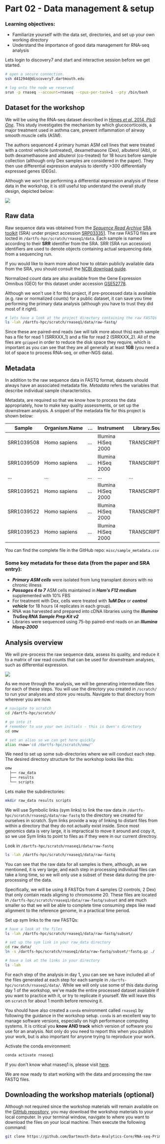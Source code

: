 # Part 02 - Data management & setup

### Learning objectives:
- Familiarize yourself with the data set, directories, and set up your own working directory
- Understand the importance of good data management for RNA-seq analysis

Lets login to discovery7 and start and interactive session before we get started.  
```bash
# open a secure connection.
ssh d41294d@discovery7.dartmouth.edu

# log onto the node we reserved
srun -p rnaseq --account=rnaseq --cpus-per-task=1 --pty /bin/bash
```

## Dataset for the workshop

We will be using the RNA-seq dataset described in [Himes *et al*, 2014, *PloS One*](https://journals.plos.org/plosone/article?id=10.1371/journal.pone.0099625). This study investigates the mechanism by which glucocorticoids, a major treatment used in asthma care, prevent inflammation of airway smooth muscle cells (ASM).

The authors sequenced 4 primary human ASM cell lines that were treated with a control vehicle (untreated), dexamethasone (Dex), albuterol (Alb), or both dexamethasone and albuterol (co-treated) for 18 hours before sample collection (although only Dex samples are considered in the paper). They then use differential expression analysis to identify >300 differentially expressed genes (DEGs).

Although we won't be performing a differential expression analysis of these data in the workshop, it is still useful top understand the overall study design, depicted below:

![](../figures/experiment.png)

## Raw data

Raw sequence data was obtained from the [*Sequence Read Archive*](https://www.ncbi.nlm.nih.gov/sra)
[SRA toolkit](https://github.com/ncbi/sra-tools) (SRA) under project accession [SRP033351](https://www.ncbi.nlm.nih.gov/sra?term=SRP033351). The raw FASTQ files are locted in `/dartfs-hpc/scratch/rnaseq1/data`. Each sample is named according to their **SRR** identifier from the SRA. SRR (SRA run accession) identifiers are used to denote objects containing actual sequencing data from a sequencing run.

If you would like to learn more about how to obtain publicly available data from the SRA, you should consult the [NCBI download guide](https://www.ncbi.nlm.nih.gov/books/NBK242621/).

Normalized count data are also available from the Gene Expression Omnibus (GEO) for this dataset under accession [GSE52778](https://www.ncbi.nlm.nih.gov/geo/query/acc.cgi?acc=GSE52778).

Although we won't use it for this project, if pre-processed data is available (e.g. raw or normalized counts) for a public dataset, it can save you time performing the primary data analysis (although you have to trust they did most of it right).

```bash
# lets have a look at the project directory containing the raw FASTQs
ls -lah /dartfs-hpc/scratch/rnaseq1/data/raw-fastq/
```

Since these are paired-end reads (we will talk more about this) each sample has a file for read 1 (SRRXXX_1) and a file for read 2 (SRRXXX_2). All of the files are `gzipped` in order to reduce the disk space they require, which is important as you can see that they are all generally at least **1GB** (you need a lot of space to process RNA-seq, or other-NGS data).

## Metadata

In addition to the raw sequence data in FASTQ format, datasets should always have an associated metadata file. *Metadata* refers the variables that describe individual sample characteristics.

Metadata, are required so that we know how to process the data appropriately, how to make key quality assessments, or set up the downstream analysis. A snippet of the metadata file for this project is shown below:

| Sample     | Organism.Name | … | Instrument          | Library.Source | tx.group  |
|------------|---------------|---|---------------------|----------------|-----------|
| SRR1039508 | Homo sapiens  | … | Illumina HiSeq 2000 | TRANSCRIPTOMIC | untreated |
| SRR1039509 | Homo sapiens  | … | Illumina HiSeq 2000 | TRANSCRIPTOMIC | Dex       |
| …          | …             | … | …                   | …              | …         |
| SRR1039521 | Homo sapiens  | … | Illumina HiSeq 2000 | TRANSCRIPTOMIC | Dex       |
| SRR1039522 | Homo sapiens  | … | Illumina HiSeq 2000 | TRANSCRIPTOMIC | Alb       |
| SRR1039523 | Homo sapiens  | … | Illumina HiSeq 2000 | TRANSCRIPTOMIC | Alb_Dex   |

You can find the complete file in the GitHub repo: `misc/sample_metadata.csv`

### Some key metadata for these data (from the paper and SRA entry):
- ***Primary ASM cells*** were isolated from lung transplant donors with no chronic illness  
- ***Passages 4 to 7*** ASM cells maintained in ***Ham's F12 medium*** supplemented with 10% FBS  
- For treatment with Dex, cells were treated with ***1uM Dex*** or ***control vehicle*** for 18 hours (4 replicates in each group).
- RNA was harvested and prepared into cDNA libraries using the ***Illumina TruSeq RNA Sample Prep Kit v2***
- Libraries were sequenced using 75-bp paired-end reads on an ***Illumina Hiseq-2000***

## Analysis overview

We will pre-process the raw sequence data, assess its quality, and reduce it to a matrix of raw read counts that can be used for downstream analyses, such as differential expression.

![](../figures/analysis_overview.png)

As we move through the analysis, we will be generating intermediate files for each of these steps. You will use the directory you created in `/scratch/` to run your analyses and store you results. Navigate to that directory from wherever you are now.

```bash
# navigate to scratch
cd /dartfs-hpc/scratch/

# go into it
# remember to use your own initials - this is Owen's directory
cd omw

# set an alias so we can get here quickly
alias rnaw='cd /dartfs-hpc/scratch/omw/'
```

We need to set up some sub-directories where we will conduct each step. The desired directory structure for the workshop looks like this:
```bash
omw
  ├── raw_data
  ├── results
  └── scripts
```

Lets make the subdirectories:
```bash
mkdir raw_data results scripts
```

We will use Symbolic links (sym links) to link the raw data in `/dartfs-hpc/scratch/rnaseq1/data/raw-fastq` to the directory we created for ourselves in scratch. Sym links provide a way of linking to distant files from within a directory that they do not actually exist inside. Since most genomics data is very large, it is impractical to move it around and copy it, so we use Sym links to point to files as if they were in our current directroy.

Look in `/dartfs-hpc/scratch/rnaseq1/data/raw-fastq`
```bash
ls -lah /dartfs-hpc/scratch/rnaseq1/data/raw-fastq
```

You can see that the raw data for all samples is there, although, as we mentioned, it is very large, and each step in processing individual files can take a long time, so we will only use a subset of these data during the pre-processing of the data.

Specifically, we will be using 8 FASTQs from 4 samples (2 controls, 2 Dex) that only contain reads aligning to chromosome 20. These files are located in `/dartfs-hpc/scratch/rnaseq1/data/raw-fastq/subset` and are much smaller so that we will be able to complete time consuming steps like read alignment to the reference genome, in a practical time period.

Set up sym links to the raw FASTQs:
```bash
# have a look at the files
ls -lah /dartfs-hpc/scratch/rnaseq1/data/raw-fastq/subset/

# set up the sym link in your raw_data directory
cd raw_data/
ln -s /dartfs-hpc/scratch/rnaseq1/data/raw-fastq/subset/*fastq.gz ./

# have a lok at the links in your directory
ls -lah
```

For each step of the analysis in day 1, you can see we have included all of the files generated at each step for each sample in `/dartfs-hpc/scratch/rnaseq1/data/`. While we will only use some of this data during day 1 of the workshop, we've made the entire processed dataset available if you want to practice with it, or try to replicate it yourself. We will leave this on `scratch` for about 1 month before removing it.

You should have also created a `conda` environment called `rnaseq1` by following the guidance in the workshop setup. `conda` is an excellent way to manage software versions, especially on high performance computing systems. It is critical you **know AND track** which version of software you use for an analysis. Not only do you need to report this when you publish your work, but is also important for anyone trying to reproduce your work.

Activate the conda environment:
```bash
conda activate rnaseq1
```
If you don't know what rnaseq1 is, please visit [here](https://github.com/Dartmouth-Data-Analytics-Core/RNA-seq_workshop_July2020/blob/master/welcome-%26-setup.md).

We are now ready to start working with the data and processing the raw FASTQ files.


## Downloading the workshop materials (optional)

Although not required since the workshop materials will remain available on the [GitHub repository](https://github.com/Dartmouth-Data-Analytics-Core/RNA-seq-Primary-Data-Analysis-workshop-June-2021), you may download the workshop materials to your local computer. In your terminal window, navigate to where you want to download the files on your local machine. Then execute the following command:

```bash
git clone https://github.com/Dartmouth-Data-Analytics-Core/RNA-seq-Primary-Data-Analysis-workshop-June-2021/
```
